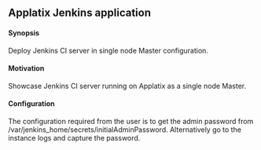## Applatix Jenkins application

#### Synopsis

Deploy Jenkins CI server in single node Master configuration.

#### Motivation

Showcase Jenkins CI server running on Applatix as a single node Master.

#### Configuration

The configuration required from the user is to get the admin password from /var/jenkins_home/secrets/initialAdminPassword.
Alternatively go to the instance logs and capture the password. 


